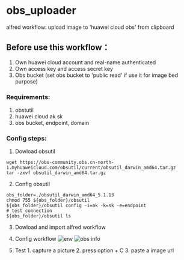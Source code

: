 # obs_uploader
alfred workflow: upload image to 'huawei cloud obs' from clipboard

## Before use this workflow：
  1. Own huawei cloud account and real-name authenticated
  2. Own access key and access secret key
  3. Obs bucket (set obs bucket to 'public read' if use it for image bed purpose)
  
### Requirements:
  1. obstutil
  2. huawei cloud ak sk
  3. obs bucket, endpoint, domain 

### Config steps:
  1. Dowload obsutil
  ```
  wget https://obs-community.obs.cn-north-1.myhuaweicloud.com/obsutil/current/obsutil_darwin_amd64.tar.gz
  tar -zxvf obsutil_darwin_amd64.tar.gz
  ```
  2. Config obsutil
  ```
  obs_folder=./obsutil_darwin_amd64_5.1.13
  chmod 755 ${obs_folder}/obsutil 
  ${obs_folder}/obsutil config -i=ak -k=sk -e=endpoint
  # test connection
  ${obs_folder}/obsutil ls
  ```
  3. Dowload and import alfred workflow
  4. Config workflow ![env](http://img1.obs.cn-east-3.myhuaweicloud.com/1589854452.png) ![obs info](http://img1.obs.cn-east-3.myhuaweicloud.com/1589853006.png)

  5. Test
    1. capture a picture
    2. press option + C
    3. paste a image url
  


  
